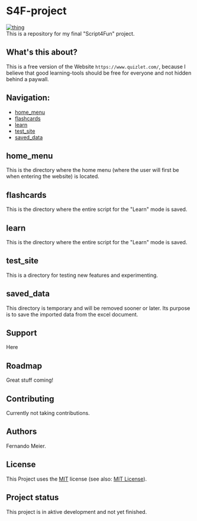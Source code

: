 # S4F-project
[![thing](https://img.shields.io/badge/follow_on-github-ff69b4)](https://github.com/FernandoMeier)<br>
This is a repository for my final "Script4Fun" project. 

##  What's this about?
This is a free version of the Website `https://www.quizlet.com/`, because I believe that good learning-tools should be free for everyone and not hidden behind a paywall. 

## Navigation:
* [home_menu](#home_menu)
* [flashcards](#flashcards)
* [learn](#learn)
* [test_site](#test_site)
* [saved_data](#saved_data)

## home_menu
This is the directory where the home menu (where the user will first be when entering the website) is located.

## flashcards
This is the directory where the entire script for the "Learn" mode is saved.

## learn
This is the directory where the entire script for the "Learn" mode is saved.

## test_site
This is a directory for testing new features and experimenting.

## saved_data
This directory is temporary and will be removed sooner or later. Its purpose is to save the imported data from the excel document.


## Support
Here

## Roadmap
Great stuff coming!

## Contributing
Currently not taking contributions.

## Authors
Fernando Meier.

## License
This Project uses the [MIT](./LICENSE) license (see also: [MIT License](https://choosealicense.com/licenses/mit/)).

## Project status
This project is in aktive development and not yet finished.